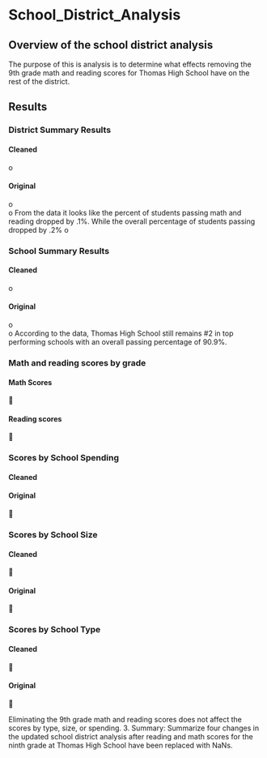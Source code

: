 # School_District_Analysis

## Overview of the school district analysis
The purpose of this is analysis is to determine what effects removing the 9th grade math and reading scores for Thomas High School have on the rest of the district.

## Results
### District Summary Results
#### Cleaned
o	 
#### Original
o	 
o	From the data it looks like the percent of students passing math and reading dropped by .1%. While the overall percentage of students passing dropped by .2%
o	
### School Summary Results
#### Cleaned
o	 
#### Original
o	  
o	According to the data, Thomas High School still remains #2 in top performing schools with an overall passing percentage of 90.9%.

### Math and reading scores by grade
#### Math Scores
	 
#### Reading scores
	 
### Scores by School Spending
#### Cleaned 

#### Original
	 
### Scores by School Size
#### Cleaned
	 
#### Original
	 
### Scores by School Type
#### Cleaned
	
 
#### Original
	 

Eliminating the 9th grade math and reading scores does not affect the scores by type, size, or spending.
3.	Summary: Summarize four changes in the updated school district analysis after reading and math scores for the ninth grade at Thomas High School have been replaced with NaNs.
